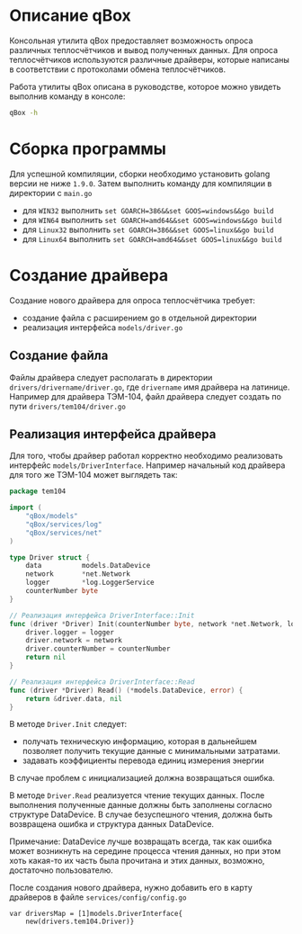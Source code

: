 # Описание qBox
Консольная утилита qBox предоставляет возможность опроса различных теплосчётчиков и вывод полученных данных.
Для опроса теплосчётчиков используются различные драйверы, которые написаны в соответствии с протоколами обмена 
теплосчётчиков.

Работа утилиты qBox описана в руководстве, которое можно увидеть выполнив команду в консоле:
```bash
qBox -h
```

# Сборка программы
Для успешной компиляции, сборки необходимо установить golang версии не ниже `1.9.0`.
Затем выполнить команду для компиляции в директории с `main.go`

- для `WIN32` выполнить `set GOARCH=386&&set GOOS=windows&&go build`
- для `WIN64` выполнить `set GOARCH=amd64&&set GOOS=windows&&go build`
- для `Linux32` выполнить `set GOARCH=386&&set GOOS=linux&&go build`
- для `Linux64` выполнить `set GOARCH=amd64&&set GOOS=linux&&go build`


# Создание драйвера

Создание нового драйвера для опроса теплосчётчика требует:
- создание файла с расширением go в отдельной директории
- реализация интерфейса `models/driver.go`

## Создание файла

Файлы драйвера следует располагать в директории `drivers/drivername/driver.go`, где `drivername` имя драйвера на латинице.
Например для драйвера ТЭМ-104, файл драйвера следует создать по пути `drivers/tem104/driver.go`

## Реализация интерфейса драйвера

Для того, чтобы драйвер работал корректно необходимо реализовать интерфейс `models/DriverInterface`.
Например начальный код драйвера для того же ТЭМ-104 может выглядеть так:

```go
package tem104

import (
	"qBox/models"
	"qBox/services/log"
	"qBox/services/net"
) 

type Driver struct {
	data          models.DataDevice
	network       *net.Network
	logger        *log.LoggerService
	counterNumber byte
}

// Реализация интерфейса DriverInterface::Init
func (driver *Driver) Init(counterNumber byte, network *net.Network, logger *log.LoggerService) error {
	driver.logger = logger
	driver.network = network
	driver.counterNumber = counterNumber
	return nil
}

// Реализация интерфейса DriverInterface::Read
func (driver *Driver) Read() (*models.DataDevice, error) {
	return &driver.data, nil
}
```

В методе `Driver.Init` следует:
 - получать техническую информацию, которая в дальнейшем позволяет получить текущие данные с минимальными затратами.
- задавать коэффициенты перевода единиц измерения энергии

В случае проблем с инициализацией должна возвращаться ошибка.

В методе `Driver.Read` реализуется чтение текущих данных. После выполнения полученные данные должны быть заполнены
согласно структуре DataDevice. В случае безуспешного чтения, должна быть возвращена ошибка и структура данных DataDevice.

Примечание: DataDevice лучше возвращать всегда, так как ошибка может возникнуть на середине процесса 
чтения данных, но при этом хоть какая-то их часть была прочитана и этих данных, возможно, достаточно пользователю.

После создания нового драйвера, нужно добавить его в карту драйверов в файле `services/config/config.go`
```
var driversMap = [1]models.DriverInterface{
	new(drivers.tem104.Driver)}
```